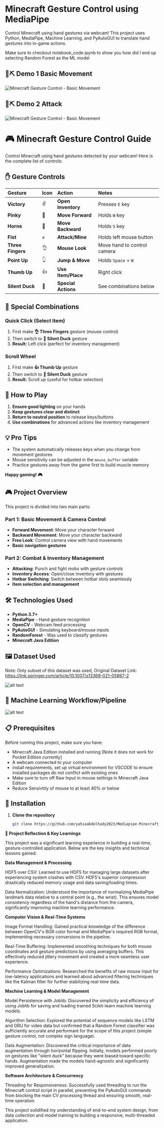 # Minecraft Gesture Control using MediaPipe

Control Minecraft using hand gestures via webcam! This project uses Python, MediaPipe, Machine Learning, and PyAutoGUI to translate hand gestures into in-game actions.

Make sure to checkout notebook_code.ipynb to show you how did I end up selecting Random Forest as the ML model


## 💎⛏️ Demo 1 Basic Movement
![Minecraft Gesture Control - Basic Movement](MinecraftDemoGestureControl.gif)


## 💎⛏️ Demo 2 Attack
![Minecraft Gesture Control - Basic Movement](MinecraftAttackDemo.gif)


# 🎮 Minecraft Gesture Control Guide

Control Minecraft using hand gestures detected by your webcam! Here is the complete list of controls:

## ✋ Gesture Controls

| Gesture | Icon | Action | Notes |
| :--- | :--- | :--- | :--- |
| **Victory** | ✌️ | **Open Inventory** | Presses `E` key |
| **Pinky** | 🌷 | **Move Forward** | Holds `W` key |
| **Horns** | 🤘 | **Move Backward** | Holds `S` key |
| **Fist** | ✊ | **Attack/Mine** | Holds left mouse button |
| **Three Fingers** | 👌 | **Mouse Look** | Move hand to control camera |
| **Point Up** | 👆 | **Jump & Move** | Holds `Space` + `W` |
| **Thumb Up** | 👍 | **Use Item/Place** | Right click |
| **Silent Duck** | 🦆 | **Special Actions** | See combinations below |

## 🔄 Special Combinations

### **Quick Click (Select Item)**
1. First make **👌 Three Fingers** gesture (mouse control)
2. Then switch to **🦆 Silent Duck** gesture
3. **Result:** Left click (perfect for inventory management)

### **Scroll Wheel**
1. First make **👍 Thumb Up** gesture 
2. Then switch to **🦆 Silent Duck** gesture
3. **Result:** Scroll up (useful for hotbar selection)

## 🎯 How to Play

1. **Ensure good lighting** on your hands
2. **Keep gestures clear and distinct**
3. **Return to neutral position** to release keys/buttons
4. **Use combinations** for advanced actions like inventory management

## 💡 Pro Tips
- The system automatically releases keys when you change from movement gestures
- Mouse sensitivity can be adjusted in the `mouse_buffer` variable
- Practice gestures away from the game first to build muscle memory

**Happy gaming! 🎮**


## 🎮 Project Overview

This project is divided into two main parts:

### Part 1: Basic Movement & Camera Control
- **Forward Movement**: Move your character forward
- **Backward Movement**: Move your character backward  
- **Free Look**: Control camera view with hand movements
- **Basic navigation gestures**

### Part 2: Combat & Inventory Management
- **Attacking**: Punch and fight mobs with gesture controls
- **Inventory Access**: Open/close inventory with gestures
- **Hotbar Switching**: Switch between hotbar slots seamlessly
- **Item selection and management**

## 🛠️ Technologies Used

- **Python 3.7+**
- **MediaPipe** - Hand gesture recognition
- **OpenCV** - Webcam feed processing
- **PyAutoGUI** - Simulating keyboard/mouse inputs
- **RandomForest** - Was used to classify gestures
- **Minecraft Java Edition**

## 🖼️ Dataset Used

Note: Only subset of this dataset was used, Original Dataset Link: https://link.springer.com/article/10.1007/s13369-021-05867-2

![alt text](datasetoverview.png)

## 🤖 Machine Learning Workflow/Pipeline

![alt text](pipeline.png)



## 📋 Prerequisites

Before running this project, make sure you have:

- Minecraft Java Edition installed and running [Note it does not work for Pocket Edition currently]
- A webcam connected to your computer
- install requirements, set up virtual environment for VSCODE to ensure installed packages do not conflict with existing ones
- Make sure to turn off Raw Input in mouse settings in Minecraft Java Edition
- Reduce Sensivtity of mouse to at least 40% or below

## 🔧 Installation

1. **Clone the repository**
   ```bash
   git clone https://github.com/yahiaabdelhady2023/Mediapipe-Minecraft-Gesture-Control.git
   

**📘 Project Reflection & Key Learnings**


This project was a significant learning experience in building a real-time, gesture-controlled application. Below are the key insights and technical lessons gained:

**Data Management & Processing**

HDF5 over CSV: Learned to use HDF5 for managing large datasets after experiencing system crashes with CSV. HDF5's superior compression drastically reduced memory usage and data saving/loading times.

Data Normalization: Understood the importance of normalizing MediaPipe landmark data relative to a central point (e.g., the wrist). This ensures model consistency regardless of the hand's distance from the camera, significantly improving machine learning performance.

**Computer Vision & Real-Time Systems**

Image Format Handling: Gained practical knowledge of the difference between OpenCV's BGR color format and MediaPipe's required RGB format, implementing necessary conversions in the pipeline.

Real-Time Buffering: Implemented smoothing techniques for both mouse coordinates and gesture predictions by using averaging buffers. This effectively reduced jittery movement and created a more seamless user experience.

Performance Optimizations: Researched the benefits of raw mouse input for low-latency applications and learned about advanced filtering techniques like the Kalman filter for further stabilizing real-time data.

**Machine Learning & Model Management**

Model Persistence with Joblib: Discovered the simplicity and efficiency of using Joblib for saving and loading trained Scikit-learn machine learning models.

Algorithm Selection: Explored the potential of sequence models like LSTM and GRU for video data but confirmed that a Random Forest classifier was sufficiently accurate and performant for the scope of this project (simple gesture control, not complex sign language).

Data Augmentation: Discovered the critical importance of data augmentation through horizontal flipping. Initially, models performed poorly on gestures like "silent duck" because they were biased toward specific hands. Augmentation made the models hand-agnostic and significantly improved generalization.

**Software Architecture & Concurrency**

Threading for Responsiveness: Successfully used threading to run the Minecraft control script in parallel, preventing the PyAutoGUI commands from blocking the main CV processing thread and ensuring smooth, real-time operation.

This project solidified my understanding of end-to-end system design, from data collection and model training to building a responsive, multi-threaded application.